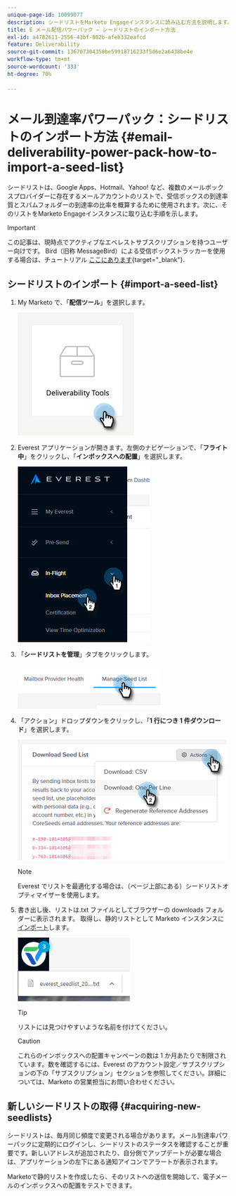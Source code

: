 ```yaml
---
unique-page-id: 10099077
description: シードリストをMarketo Engageインスタンスに読み込む方法を説明します。
title: E メール配信パワーパック — シードリストのインポート方法
exl-id: a4782611-2556-43bf-802b-afeb332eafcd
feature: Deliverability
source-git-commit: 136707304350be59918716233f5d6e2a6438be4e
workflow-type: tm+mt
source-wordcount: '333'
ht-degree: 70%

---
```


# メール到達率パワーパック：シードリストのインポート方法 {#email-deliverability-power-pack-how-to-import-a-seed-list}

シードリストは、Google Apps、Hotmail、Yahoo! など、複数のメールボックスプロバイダーに存在するメールアカウントのリストで、受信ボックスの到達率質とスパムフォルダーの到達率の比率を概算するために使用されます。次に、そのリストをMarketo Engageインスタンスに取り込む手順を示します。

>[!IMPORTANT]
>
>この記事は、現時点でアクティブなエベレストサブスクリプションを持つユーザー向けです。 Bird（旧称 MessageBird）による受信ボックストラッカーを使用する場合は、チュートリアル [ここにあります](/help/marketo/product-docs/email-marketing/deliverability/inbox-tracker/inbox-tracker-tutorials.md){target="_blank"}.

## シードリストのインポート {#import-a-seed-list}

1. My Marketo で、「**配信ツール**」を選択します。

   ![](assets/email-deliverability-power-pack-1.png)

1. Everest アプリケーションが開きます。左側のナビゲーションで、「**フライト中**」をクリックし、「**インボックスへの配置**」を選択します。

   ![](assets/email-deliverability-power-pack-2.png)

1. 「**シードリストを管理**」タブをクリックします。

   ![](assets/email-deliverability-power-pack-3.png)

1. 「アクション」ドロップダウンをクリックし、「**1 行につき 1 件ダウンロード**」を選択します。

   ![](assets/email-deliverability-power-pack-4.png)

   >[!NOTE]
   >
   >Everest でリストを最適化する場合は、（ページ上部にある）シードリストオプティマイザーを使用します。

1. 書き出し後、リストは.txt ファイルとしてブラウザーの downloads フォルダーに表示されます。 取得し、静的リストとして Marketo インスタンスに[インポート](/help/marketo/getting-started/quick-wins/import-a-list-of-people.md)します。

   ![](assets/email-deliverability-power-pack-5.png)

   >[!TIP]
   >
   >リストには見つけやすいような名前を付けてください。

   >[!CAUTION]
   >
   >これらのインボックスへの配置キャンペーンの数は 1 か月あたりで制限されています。数を確認するには、Everest のアカウント設定／サブスクリプションの下の「サブスクリプション」セクションを参照してください。詳細については、Marketo の営業担当にお問い合わせください。

## 新しいシードリストの取得 {#acquiring-new-seedlists}

シードリストは、毎月同じ頻度で変更される場合があります。メール到達率パワーパックに定期的にログインし、シードリストのステータスを確認することが重要です。新しいアドレスが追加されたり、自分側でアップデートが必要な場合は、アプリケーションの左下にある通知アイコンでアラートが表示されます。

Marketoで静的リストを作成したら、そのリストへの送信を開始して、電子メールのインボックスへの配置をテストできます。
